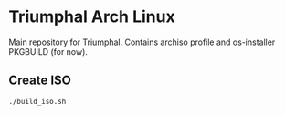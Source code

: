 # Triumphal Arch Linux
Main repository for Triumphal. Contains archiso profile and os-installer PKGBUILD (for now).
## Create ISO
```script
./build_iso.sh
```